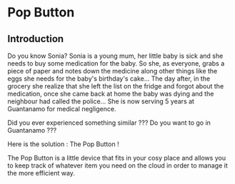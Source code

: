 # Pop Button

## Introduction
Do you know Sonia? Sonia is a young mum, her little baby is sick and she needs to buy some medication for the baby. So she, as everyone, grabs a piece of paper and notes down the medicine along other things like the eggs she needs for the baby's birthday's cake... The day after, in the grocery she realize that she left the list on the fridge and forgot about the medication, once she came back at home the baby was dying and the neighbour had called the police... She is now serving 5 years at Guantanamo for medical negligence.

Did you ever experienced something similar ???
Do you want to go in Guantanamo ???

Here is the solution : The Pop Button !

The Pop Button is a little device that fits in your cosy place and allows you to keep track of whatever item you need on the cloud in order to manage it the more efficient way.